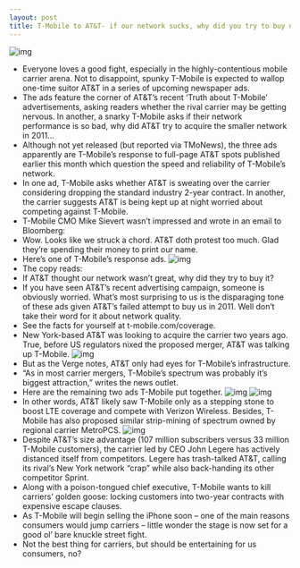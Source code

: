 ```yaml
---
layout: post
title: T-Mobile to AT&T- if our network sucks, why did you try to buy us?
---
```

![img](http://media.idownloadblog.com/wp-content/uploads/2012/02/T-Mobile-sign-web.jpg)
* Everyone loves a good fight, especially in the highly-contentious mobile carrier arena. Not to disappoint, spunky T-Mobile is expected to wallop one-time suitor AT&T in a series of upcoming newspaper ads.
* The ads feature the corner of AT&T’s recent ‘Truth about T-Mobile’ advertisements, asking readers whether the rival carrier may be getting nervous. In another, a snarky T-Mobile asks if their network performance is so bad, why did AT&T try to acquire the smaller network in 2011…
* Although not yet released (but reported via TMoNews), the three ads apparently are T-Mobile’s response to full-page AT&T spots published earlier this month which question the speed and reliability of T-Mobile’s network.
* In one ad, T-Mobile asks whether AT&T is sweating over the carrier considering dropping the standard industry 2-year contract. In another, the carrier suggests AT&T is being kept up at night worried about competing against T-Mobile.
* T-Mobile CMO Mike Sievert wasn’t impressed and wrote in an email to Bloomberg:
* Wow. Looks like we struck a chord. AT&T doth protest too much. Glad they’re spending their money to print our name.
* Here’s one of T-Mobile’s response ads.
![img](http://media.idownloadblog.com/wp-content/uploads/2013/03/T-Mobile-anti-ATT-ad.png)
* The copy reads:
* If AT&T thought our network wasn’t great, why did they try to buy it?
* If you have seen AT&T’s recent advertising campaign, someone is obviously worried. What’s most surprising to us is the disparaging tone of these ads given AT&T’s failed attempt to buy us in 2011. Well don’t take their word for it about network quality.
* See the facts for yourself at t-mobile.com/coverage.
* New York-based AT&T was looking to acquire the carrier two years ago. True, before US regulators nixed the proposed merger, AT&T was talking up T-Mobile.
![img](http://media.idownloadblog.com/wp-content/uploads/2013/03/T-Mobile-coverage-web-page.jpg)
* But as the Verge notes, AT&T only had eyes for T-Mobile’s infrastructure.
* “As in most carrier mergers, T-Mobile’s spectrum was probably it’s biggest attraction,” writes the news outlet.
* Here are the remaining two ads T-Mobile put together.
![img](http://media.idownloadblog.com/wp-content/uploads/2013/03/T-Mobile-ATT-response-ad-003.jpg)
![img](http://media.idownloadblog.com/wp-content/uploads/2013/03/T-Mobile-ATT-response-ad-002.jpg)
* In other words, AT&T likely saw T-Mobile only as a stepping stone to boost LTE coverage and compete with Verizon Wireless. Besides, T-Mobile has also proposed similar strip-mining of spectrum owned by regional carrier MetroPCS.
![img](http://media.idownloadblog.com/wp-content/uploads/2013/03/att-truth-ad.jpg)
* Despite AT&T’s size advantage (107 million subscribers versus 33 million T-Mobile customers), the carrier led by CEO John Legere has actively distanced itself from competitors. Legere has trash-talked AT&T, calling its rival’s New York network “crap” while also back-handing its other competitor Sprint.
* Along with a poison-tongued chief executive, T-Mobile wants to kill carriers’ golden goose: locking customers into two-year contracts with expensive escape clauses.
* As T-Mobile will begin selling the iPhone soon – one of the main reasons consumers would jump carriers – little wonder the stage is now set for a good ol’ bare knuckle street fight.
* Not the best thing for carriers, but should be entertaining for us consumers, no?

